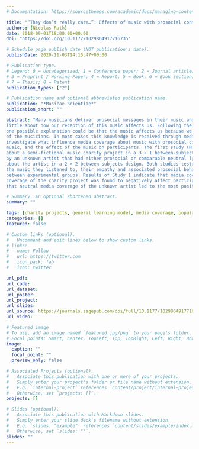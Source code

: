 ```yaml
---
# Documentation: https://sourcethemes.com/academic/docs/managing-content/

title: "“They don’t really care…”: Effects of music with prosocial content and corresponding media coverage on prosocial behavior"
authors: [Nicolas Ruth]
date: 2018-09-01T18:00:00+00:00
doi: "https://doi.org/10.1177/1029864917716735"

# Schedule page publish date (NOT publication's date).
publishDate: 2020-11-03T14:15:47+00:00

# Publication type.
# Legend: 0 = Uncategorized; 1 = Conference paper; 2 = Journal article;
# 3 = Preprint / Working Paper; 4 = Report; 5 = Book; 6 = Book section;
# 7 = Thesis; 8 = Patent
publication_types: ["2"]

# Publication name and optional abbreviated publication name.
publication: "*Musicae Scientiae*"
publication_short: ""

abstract: "Many musicians deliver prosocial messages in their music and engage in charity events, but we know very 
little about how our reception of this music affects us. Following the General Learning Model by Buckley and Anderson, 
one possible explanation could be that the music affects us because we know about the engagement and the intentions 
of the musicians. In most cases this knowledge is received through media coverage. Two studies were conducted to 
investigate what influence media coverage about music with prosocial content has on participants’ appraisal of the 
music, and the effect of the music on participants. The first study (N = 145) altered the valence of the media coverage 
about a semi-fictional music charity project in a 3 × 1 between-subjects design. The second study (N = 157) used music 
by an unknown artist that had either prosocial or comparable neutral lyrics alongside positive or neutral media coverage 
about the artist in a 2 × 2 between-subjects design. Both studies tested the extent to which participants’ appraisal of 
the music they listened to, their empathy and associated prosocial behavior or prosocial behavioral intentions differed 
between experimental groups. Results of Study 1 indicate that media coverage influences our appraisal as negative media 
coverage of the charity project was found to negatively affect participants’ appraisal of that project and Study 2 yielded 
that neutral media coverage of the unknown artist led to the most positive appraisal of the artist’s music."

# Summary. An optional shortened abstract.
summary: ""

tags: [charity projects, general learning model, media coverage, popular music, prosocial behavior, lyrics]
categories: []
featured: false

# Custom links (optional).
#   Uncomment and edit lines below to show custom links.
# links:
# - name: Follow
#   url: https://twitter.com
#   icon_pack: fab
#   icon: twitter

url_pdf:
url_code:
url_dataset:
url_poster:
url_project:
url_slides:
url_source: https://journals.sagepub.com/doi/full/10.1177/1029864917716735
url_video:

# Featured image
# To use, add an image named `featured.jpg/png` to your page's folder.
# Focal points: Smart, Center, TopLeft, Top, TopRight, Left, Right, BottomLeft, Bottom, BottomRight.
image:
  caption: ""
  focal_point: ""
  preview_only: false

# Associated Projects (optional).
#   Associate this publication with one or more of your projects.
#   Simply enter your project's folder or file name without extension.
#   E.g. `internal-project` references `content/project/internal-project/index.md`.
#   Otherwise, set `projects: []`.
projects: []

# Slides (optional).
#   Associate this publication with Markdown slides.
#   Simply enter your slide deck's filename without extension.
#   E.g. `slides: "example"` references `content/slides/example/index.md`.
#   Otherwise, set `slides: ""`.
slides: ""
---
```


